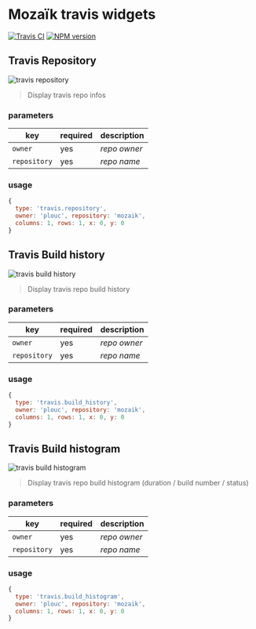 # Mozaïk travis widgets

[![Travis CI](https://img.shields.io/travis/plouc/mozaik-ext-travis.svg?style=flat-square)](https://travis-ci.org/plouc/mozaik-ext-travis)
[![NPM version](https://img.shields.io/npm/v/plouc/mozaik-ext-travis.svg?style=flat-square)](https://www.npmjs.com/package/mozaik-ext-travis)


## Travis Repository

![travis repository](https://raw.githubusercontent.com/plouc/mozaik-ext-travis/master/preview/travis.repository.png)

> Display travis repo infos

### parameters

key          | required | description
-------------|----------|---------------
`owner`      | yes      | *repo owner*
`repository` | yes      | *repo name*

### usage

```javascript
{
  type: 'travis.repository',
  owner: 'plouc', repository: 'mozaik',
  columns: 1, rows: 1, x: 0, y: 0
}
```



## Travis Build history

![travis build history](https://raw.githubusercontent.com/plouc/mozaik-ext-travis/master/preview/travis.build_history.png)

> Display travis repo build history

### parameters

key          | required | description
-------------|----------|---------------
`owner`      | yes      | *repo owner*
`repository` | yes      | *repo name*

### usage

```javascript
{
  type: 'travis.build_history',
  owner: 'plouc', repository: 'mozaik',
  columns: 1, rows: 1, x: 0, y: 0
}
```



## Travis Build histogram

![travis build histogram](https://raw.githubusercontent.com/plouc/mozaik-ext-travis/master/preview/travis.build_histogram.png)

> Display travis repo build histogram (duration / build number / status)

### parameters

key          | required | description
-------------|----------|---------------
`owner`      | yes      | *repo owner*
`repository` | yes      | *repo name*

### usage

```javascript
{
  type: 'travis.build_histogram',
  owner: 'plouc', repository: 'mozaik',
  columns: 1, rows: 1, x: 0, y: 0
}
```

